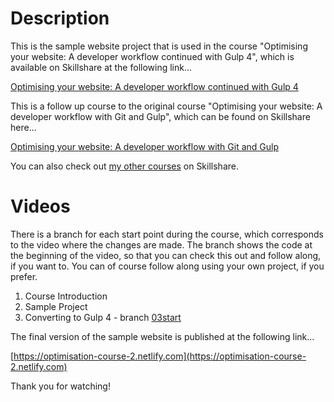 Description
===========

This is the sample website project that is used in the course "Optimising your website: A developer workflow continued with Gulp 4", which is available on Skillshare at the following link...

[Optimising your website: A developer workflow continued with Gulp 4]()

This is a follow up course to the original course "Optimising your website: A developer workflow with Git and Gulp", which can be found on Skillshare here...

[Optimising your website: A developer workflow with Git and Gulp](https://www.skillshare.com/classes/Optimising-your-website-A-development-workflow-with-Git-and-Gulp/1578429632/)

You can also check out [my other courses](https://www.skillshare.com/user/riklewis) on Skillshare.

Videos
======

There is a branch for each start point during the course, which corresponds to the video where the changes are made.  The branch shows the code at the beginning of the video, so that you can check this out and follow along, if you want to.  You can of course follow along using your own project, if you prefer.

1. Course Introduction
2. Sample Project
3. Converting to Gulp 4 - branch [03start](https://github.com/riklewis/optimisation-course-2/tree/03start)

The final version of the sample website is published at the following link...

[https://optimisation-course-2.netlify.com](https://optimisation-course-2.netlify.com)

Thank you for watching!
